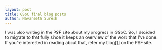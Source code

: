 ```yaml
---
layout: post
title: GSoC final blog posts
author: Navaneeth Suresh
---
```


I was also writing in the PSF site about my progress in GSoC. So, I decided to migrate to that fully since it keeps an overview of the work that I've done. If you're interested in reading about that, refer my blog[[1]](https://blogs.python-gsoc.org/en/navaneethsureshs-blog/) on the PSF site.
